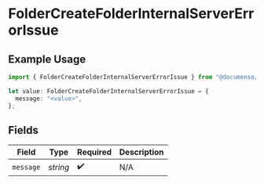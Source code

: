 # FolderCreateFolderInternalServerErrorIssue

## Example Usage

```typescript
import { FolderCreateFolderInternalServerErrorIssue } from "@documenso/sdk-typescript/models/errors";

let value: FolderCreateFolderInternalServerErrorIssue = {
  message: "<value>",
};
```

## Fields

| Field              | Type               | Required           | Description        |
| ------------------ | ------------------ | ------------------ | ------------------ |
| `message`          | *string*           | :heavy_check_mark: | N/A                |